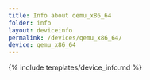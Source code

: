 ```yaml
---
title: Info about qemu_x86_64
folder: info
layout: deviceinfo
permalink: /devices/qemu_x86_64/
device: qemu_x86_64
---
```

{% include templates/device_info.md %}
